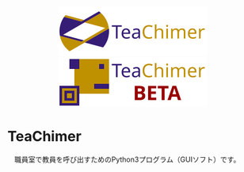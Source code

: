 <div align="center">
    <img src = "./logo/logo-2_small.png" alt = "logo-2_small.png"></img>
    <img src = "./logo/logo-2_beta_small.png" alt = "logo-2_beta_small.png"></img>
</div>
<h1>TeaChimer</h1>
<p>　職員室で教員を呼び出すためのPython3プログラム（GUIソフト）です。</p>
